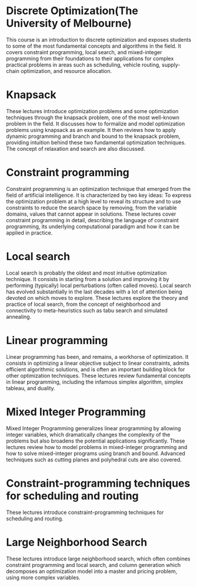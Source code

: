 <h1>Discrete Optimization(The University of Melbourne)</h1>
<p>This course is an introduction to discrete optimization and exposes students to some of the most fundamental concepts and algorithms in the field. It covers constraint programming, local search, and mixed-integer programming from their foundations to their applications for complex practical problems in areas such as scheduling, vehicle routing, supply-chain optimization, and resource allocation.</p>

<h1>Knapsack</h1>
<p>These lectures introduce optimization problems and some optimization techniques through the knapsack problem, one of the most well-known problem in the field. It discusses how to formalize and model optimization problems using knapsack as an example. It then reviews how to apply dynamic programming and branch and bound to the knapsack problem, providing intuition behind these two fundamental optimization techniques. The concept of relaxation and search are also discussed.</p>

<h1>Constraint programming</h1>
<p>Constraint programming is an optimization technique that emerged from the field of artificial intelligence. It is characterized by two key ideas: To express the optimization problem at a high level to reveal its structure and to use constraints to reduce the search space by removing, from the variable domains, values that cannot appear in solutions. These lectures cover constraint programming in detail, describing the language of constraint programming, its underlying computational paradigm and how it can be applied in practice.</p>

<h1>Local search</h1>
<p>Local search is probably the oldest and most intuitive optimization technique. It consists in starting from a solution and improving it by performing (typically) local perturbations (often called moves). Local search has evolved substantially in the last decades with a lot of attention being devoted on which moves to explore. These lectures explore the theory and practice of local search, from the concept of neighborhood and connectivity to meta-heuristics such as tabu search and simulated annealing.</p>

<h1>Linear programming</h1>
<p>Linear programming has been, and remains, a workhorse of optimization. It consists in optimizing a linear objective subject to linear constraints, admits efficient algorithmic solutions, and is often an important building block for other optimization techniques. These lectures review fundamental concepts in linear programming, including the infamous simplex algorithm, simplex tableau, and duality.</p>

<h1>Mixed Integer Programming</h1>
<p>Mixed Integer Programming generalizes linear programming by allowing integer variables, which dramatically changes the complexity of the problems but also broadens the potential applications significantly. These lectures review how to model problems in mixed-integer programming and how to solve mixed-integer programs using branch and bound. Advanced techniques such as cutting planes and polyhedral cuts are also covered.</p>

<h1>Constraint-programming techniques for scheduling and routing</h1>
<p>These lectures introduce constraint-programming techniques for scheduling and routing.</p>

<h1>Large Neighborhood Search</h1>
<p>These lectures introduce large neighborhood search, which often combines constraint programming and local search, and column generation which decomposes an optimization model into a master and pricing problem, using more complex variables.</p>
